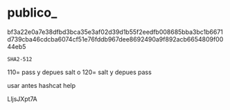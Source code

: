 # publico_

bf3a22e0a7e38dfbd3bca35e3af02d39d1b55f2eedfb008685bba3bc1b6671d739cba46cdcba6074cf51e76fddb967dee8692490a9f892acb6654809f0044eb5

	SHA2-512

 110= pass y depues salt o 120= salt y depues pass

 usar antes hashcat help
 


LljsJXpt7A
